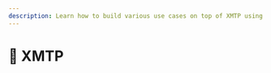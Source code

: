 ```yaml
---
description: Learn how to build various use cases on top of XMTP using Airstack.
---
```


# 📩 XMTP

